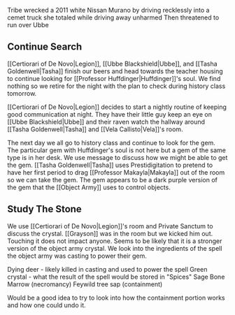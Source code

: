 Tribe wrecked a 2011 white Nissan Murano by driving recklessly into a cemet truck she totaled while driving away unharmed
Then threatened to run over Ubbe
## Continue Search
[[Certiorari of De Novo|Legion]], [[Ubbe Blackshield|Ubbe]], and [[Tasha Goldenwell|Tasha]] finish our beers and head towards the teacher housing to continue looking for [[Professor Huffdinger|Huffdinger]]'s soul. We find nothing so we retire for the night with the plan to check during history class tomorrow.

[[Certiorari of De Novo|Legion]] decides to start a nightly routine of keeping good communication at night. They have their little guy keep an eye on [[Ubbe Blackshield|Ubbe]] and their raven watch the hallway around [[Tasha Goldenwell|Tasha]] and [[Vela Callisto|Vela]]'s room.

The next day we all go to history class and continue to look for the gem. The particular gem with Huffdinger's soul is not here but a gem of the same type is in her desk. We use message to discuss how we might be able to get the gem.
[[Tasha Goldenwell|Tasha]] uses Prestidigitation to pretend to have her first period to drag [[Professor Makayla|Makayla]] out of the room so we can take the gem. The gem appears to be a dark purple version of the gem that the [[Object Army]] uses to control objects.

## Study The Stone
We use [[Certiorari of De Novo|Legion]]'s room and Private Sanctum to discuss the crystal. [[Grayson]] was in the room but we kicked him out. Touching it does not impact anyone. Seems to be likely that it is a stronger version of the object army crystal.
We look into the ingredients of the spell the object army was casting to power their gem.

Dying deer - likely killed in casting and used to power the spell
Green crystal - what the result of the spell would be stored in
"Spices"
Sage
Bone Marrow (necromancy)
Feywild tree sap (containment)

Would be a good idea to try to look into how the containment portion works and how one could undo it.